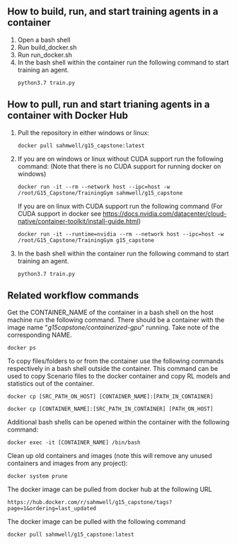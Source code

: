 ## How to build, run, and start training agents in a container
1. Open a bash shell
2. Run build_docker.sh
3. Run run_docker.sh
4. In the bash shell within the container run the following command to start training an agent. 
    ```shell script
    python3.7 train.py
    ```
    
## How to pull, run and start trianing agents in a container with Docker Hub
1. Pull the repository in either windows or linux: 
    ```shell script
    docker pull sahmwell/g15_capstone:latest
    ```
2. If you are on windows or linux without CUDA support run the following command: (Note that there is no CUDA support for running docker on windows)
    ```shell script
    docker run -it --rm --network host --ipc=host -w /root/G15_Capstone/TrainingGym sahmwell/g15_capstone
    ```
    If you are on linux with CUDA support run the following command (For CUDA support in docker see https://docs.nvidia.com/datacenter/cloud-native/container-toolkit/install-guide.html)
    ```shell script
    docker run -it --runtime=nvidia --rm --network host --ipc=host -w /root/G15_Capstone/TrainingGym g15_capstone
    ```
3. In the bash shell within the container run the following command to start training an agent. 
    ```shell script
    python3.7 train.py
    ```

## Related workflow commands
Get the CONTAINER_NAME of the container in a bash shell on the host machine run the following command. There should be a 
container with the image name "*g15capstone/containerized-gpu*" running. Take note of the corresponding NAME. 

```shell script
docker ps
```

To copy files/folders to or from the container use the following commands respectively in a bash shell outside the 
container. This command can be used to copy Scenario files to the docker container and copy RL models and statistics out of the 
container.

```shell script
docker cp [SRC_PATH_ON_HOST] [CONTAINER_NAME]:[PATH_IN_CONTAINER]

docker cp [CONTAINER_NAME]:[SRC_PATH_IN_CONTAINER] [PATH_ON_HOST]
```

Additional bash shells can be opened within the container with the following command:

```shell script
docker exec -it [CONTAINER_NAME] /bin/bash
```

Clean up old containers and images (note this will remove any unused containers and images from any project):

```shell script
docker system prune
```

The docker image can be pulled from docker hub at the following URL

```
https://hub.docker.com/r/sahmwell/g15_capstone/tags?page=1&ordering=last_updated
```

The docker image can be pulled with the following command

```
docker pull sahmwell/g15_capstone:latest
```
